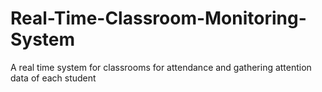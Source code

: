 # Real-Time-Classroom-Monitoring-System
A real time system for classrooms for attendance and gathering attention data of each student
